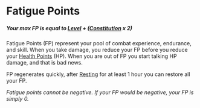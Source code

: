 # Fatigue Points

##### Your max FP is equal to [Level](Level.md) + ([Constitution](../Chosen%20Statistics/Constitution.md) x 2)

Fatigue Points (FP) represent your pool of combat experience, endurance, and skill. When you take damage, you reduce your FP before you reduce your [Health Points](Health%20Points.md) (HP). When you are out of FP you start talking HP damage, and that is bad news. 

FP regenerates quickly, after [Resting](../../Game%20Procedures/Resting.md) for at least 1 hour you can restore all your FP.

*Fatigue points cannot be negative. If your FP would be negative, your FP is simply 0.*
